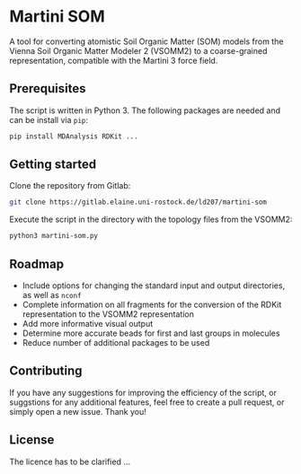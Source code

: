 # Martini SOM

A tool for converting atomistic Soil Organic Matter (SOM) models from the Vienna Soil Organic Matter Modeler 2 (VSOMM2) to a coarse-grained representation, compatible with the Martini 3 force field.

## Prerequisites

The script is written in Python 3. The following packages are needed and can be install via `pip`:
```bash
pip install MDAnalysis RDKit ...
```

## Getting started

Clone the repository from Gitlab:
```bash
git clone https://gitlab.elaine.uni-rostock.de/ld207/martini-som
```
Execute the script in the directory with the topology files from the VSOMM2:
```bash
python3 martini-som.py
```

## Roadmap
- Include options for changing the standard input and output directories, as well as `nconf`
- Complete information on all fragments for the conversion of the RDKit representation to the VSOMM2 representation
- Add more informative visual output
- Determine more accurate beads for first and last groups in molecules
- Reduce number of additional packages to be used

## Contributing
If you have any suggestions for improving the efficiency of the script, or suggstions for any additional features, feel free to create a pull request, or simply open a new issue. Thank you!

## License
The licence has to be clarified ...
